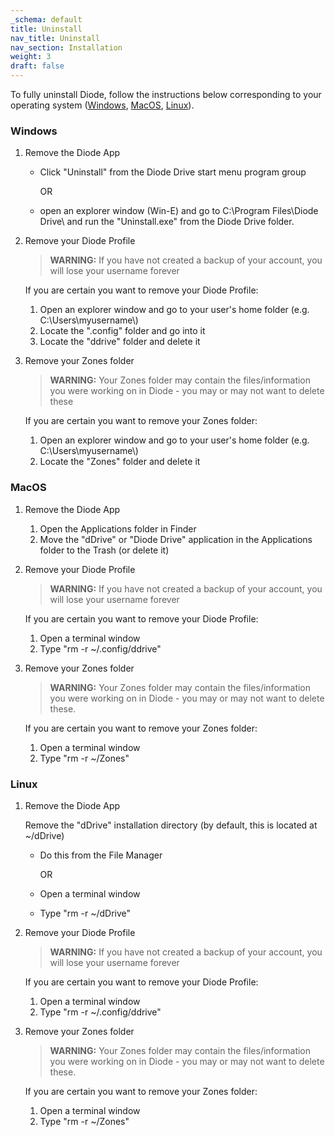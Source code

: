 ```yaml
---
_schema: default
title: Uninstall
nav_title: Uninstall
nav_section: Installation
weight: 3
draft: false
---
```

To fully uninstall Diode, follow the instructions below corresponding to your operating system ([Windows](#windows), [MacOS](#macos), [Linux](#linux)).

### **Windows**

1. Remove the Diode App
   * Click "Uninstall" from the Diode Drive start menu program group

     OR

   * open an explorer window (Win-E) and go to C:\\Program Files\\Diode Drive\\ and run the "Uninstall.exe" from the Diode Drive folder.
2. Remove your Diode Profile

   > **WARNING:** If you have not created a backup of your account, you will lose your username forever

   If you are certain you want to remove your Diode Profile:
   1. Open an explorer window and go to your user's home folder (e.g. C:\\Users\\myusername\\)
   2. Locate the ".config" folder and go into it
   3. Locate the "ddrive" folder and delete it
3. Remove your Zones folder

   > **WARNING:** Your Zones folder may contain the files/information you were working on in Diode - you may or may not want to delete these

   If you are certain you want to remove your Zones folder:
   1. Open an explorer window and go to your user's home folder (e.g. C:\\Users\\myusername\\)
   2. Locate the "Zones" folder and delete it

### **MacOS**

1. Remove the Diode App
   1. Open the Applications folder in Finder
   2. Move the "dDrive" or "Diode Drive" application in the Applications folder to the Trash (or delete it)
2. Remove your Diode Profile

   > **WARNING:** If you have not created a backup of your account, you will lose your username forever

   If you are certain you want to remove your Diode Profile:
   1. Open a terminal window
   2. Type "rm -r ~/.config/ddrive"
3. Remove your Zones folder

   > **WARNING:** Your Zones folder may contain the files/information you were working on in Diode - you may or may not want to delete these.

   If you are certain you want to remove your Zones folder:
   1. Open a terminal window
   2. Type "rm -r ~/Zones"

### **Linux**

1. Remove the Diode App

   Remove the "dDrive" installation directory (by default, this is located at ~/dDrive)
   * Do this from the File Manager

     OR

   * Open a terminal window
   * Type "rm -r ~/dDrive"
2. Remove your Diode Profile

   > **WARNING:** If you have not created a backup of your account, you will lose your username forever

   If you are certain you want to remove your Diode Profile:
   1. Open a terminal window
   2. Type "rm -r ~/.config/ddrive"
3. Remove your Zones folder

   > **WARNING:** Your Zones folder may contain the files/information you were working on in Diode - you may or may not want to delete these.

   If you are certain you want to remove your Zones folder:
   1. Open a terminal window
   2. Type "rm -r ~/Zones"

###